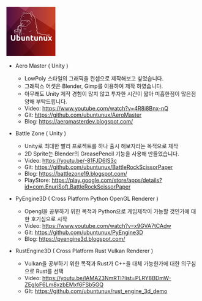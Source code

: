 ![Ubuntunux](https://github.com/ubuntunux/Ubuntunux/blob/main/Ubuntunux128.png)

- Aero Master ( Unity )
    - LowPoly 스타일의 그래픽을 컨셉으로 제작해보고 싶었습니다.
    - 그래픽스 어셋은 Blender, Gimp를 이용하여 제작 하였습니다.
    - 아무래도 Unity 제작 경험이 많지 않고 투자한 시간이 짧아 미흡한점이 많은점 양해 부탁드립니다.
    - Video: https://www.youtube.com/watch?v=4R8i8Bnx-nQ 
    - Git: https://github.com/ubuntunux/AeroMaster    
    - Blog: https://aeromasterdev.blogspot.com/

- Battle Zone ( Unity )
    - Unity로 최대한 빨리 프로젝트를 하나 출시 해보자라는 목적으로 제작
    - 2D Sprite는 Blender의 GreasePencil 기능을 사용해 만들었습니다.       
    - Video: https://youtu.be/-81FJD6IS3c        
    - Git: https://github.com/ubuntunux/BattleRockScissorPaper    
    - Blog: https://battlezone19.blogspot.com/
    - PlayStore: https://play.google.com/store/apps/details?id=com.EnuriSoft.BattleRockScissorPaper

- PyEngine3D ( Cross Platform Python OpenGL Renderer )
    - Opengl을 공부하기 위한 목적과 Python으로 게임제작이 가능할 것인가에 대한 호기심으로 시작
    - Video: https://www.youtube.com/watch?v=x9GVA7tCAdw
    - Git: https://github.com/ubuntunux/PyEngine3D    
    - Blog: https://pyengine3d.blogspot.com/

- RustEngine3D ( Cross Platform Rust Vulkan Renderer )
    - Vulkan을 공부하기 위한 목적과 Rust가 C++을 대체 가능한가에 대한 의구심으로 Rust를 선택
    - Video: https://youtu.be/lAMA23NmRTI?list=PLRY8BDmW-ZEgIoF6Lm8xzbEMxf6FSb5GQ
    - GIt: https://github.com/ubuntunux/rust_engine_3d_demo  